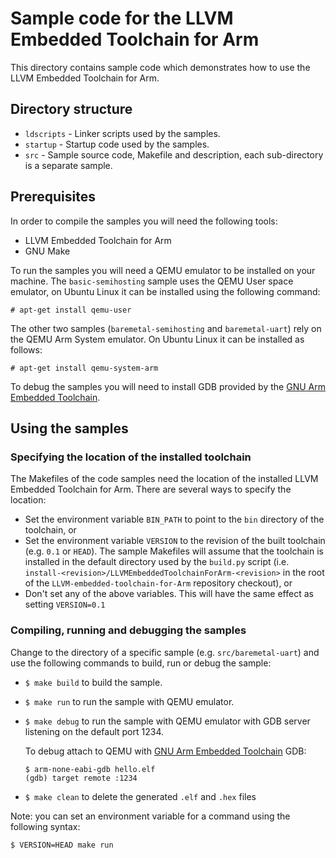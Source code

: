 # Sample code for the LLVM Embedded Toolchain for Arm

This directory contains sample code which demonstrates how to use the LLVM
Embedded Toolchain for Arm.

## Directory structure

* `ldscripts` - Linker scripts used by the samples.
* `startup` - Startup code used by the samples.
* `src` - Sample source code, Makefile and description, each sub-directory is a
  separate sample.

## Prerequisites

In order to compile the samples you will need the following tools:
* LLVM Embedded Toolchain for Arm
* GNU Make

To run the samples you will need a QEMU emulator to be installed on your
machine. The ``basic-semihosting`` sample uses the QEMU User space emulator,
on Ubuntu Linux it can be installed using the following command:

```
# apt-get install qemu-user
```

The other two samples (``baremetal-semihosting`` and ``baremetal-uart``) rely on
the QEMU Arm System emulator. On Ubuntu Linux it can be installed as follows:

```
# apt-get install qemu-system-arm
```

To debug the samples you will need to install GDB provided by the
[GNU Arm Embedded Toolchain](https://developer.arm.com/tools-and-software/open-source-software/developer-tools/gnu-toolchain/gnu-rm/downloads).

## Using the samples

### Specifying the location of the installed toolchain

The Makefiles of the code samples need the location of the installed LLVM
Embedded Toolchain for Arm. There are several ways to specify the location:
* Set the environment variable ``BIN_PATH`` to point to the ``bin`` directory
  of the toolchain, or
* Set the environment variable ``VERSION`` to the revision of the built
  toolchain (e.g. ``0.1`` or ``HEAD``). The sample Makefiles will assume that
  the toolchain is installed in the default directory used by the
  ``build.py`` script (i.e.
  ``install-<revision>/LLVMEmbeddedToolchainForArm-<revision>``
  in the root of the ``LLVM-embedded-toolchain-for-Arm`` repository
  checkout), or
* Don't set any of the above variables. This will have the same effect as
  setting ``VERSION=0.1``

### Compiling, running and debugging the samples

Change to the directory of a specific sample (e.g. ``src/baremetal-uart``) and
use the following commands to build, run or debug the sample:
* ``$ make build`` to build the sample.
* ``$ make run`` to run the sample with QEMU emulator.
* ``$ make debug`` to run the sample with QEMU emulator with GDB server
  listening on the default port 1234.

  To debug attach to QEMU with
  [GNU Arm Embedded Toolchain](https://developer.arm.com/tools-and-software/open-source-software/developer-tools/gnu-toolchain/gnu-rm/downloads)
  GDB:

  ```
  $ arm-none-eabi-gdb hello.elf
  (gdb) target remote :1234
  ```
* ``$ make clean`` to delete the generated ``.elf`` and ``.hex`` files

Note: you can set an environment variable for a command using the following
syntax:
```
$ VERSION=HEAD make run
```
